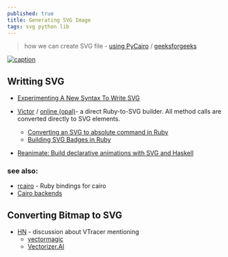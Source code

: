 ```yaml
---
published: true
title: Generating SVG Image
tags: svg python lib
---
```

> how we can create SVG file - [using PyCairo](https://pypi.org/project/pycairo/) / [geeksforgeeks](https://www.geeksforgeeks.org/creating-svg-image-using-pycairo/)

[ ![caption](https://pypi-camo.freetls.fastly.net/a77cde68be3e19a296c3f401ccd9e87fb8ebbfdb/68747470733a2f2f7261772e67697468756275736572636f6e74656e742e636f6d2f7079676f626a6563742f7079636169726f2f6d61696e2f646f63732f696d616765732f6578616d706c652e737667) ](https://pypi.org/project/pycairo/)

## Writting SVG 
- [Experimenting A New Syntax To Write SVG](https://yuanchuan.dev/experimenting-a-new-syntax-to-write-svg)

- [Victor](https://github.com/DannyBen/victor) / [online (opal)](https://gh.kbn.one/victor-opal/)-  a direct Ruby-to-SVG builder. All method calls are converted directly to SVG elements.
	- [Converting an SVG to absolute command in Ruby](https://stackoverflow.com/questions/68870185/converting-an-svg-to-absolute-command-in-ruby)
    - [Building SVG Badges in Ruby](https://www.mayerdan.com/ruby/2019/04/10/building-svg-badges)
    
- [Reanimate: Build declarative animations with SVG and Haskell](https://news.ycombinator.com/item?id=34074380)

### see also:
- [rcairo](https://github.com/rcairo/rcairo) - Ruby bindings for cairo
- [Cairo backends](https://zetcode.com/gfx/cairo/cairobackends/)

## Converting Bitmap to SVG

- [HN](https://news.ycombinator.com/item?id=38377307) - discussion about VTracer mentioning
	- [vectormagic](https://vectormagic.com/)
    - [ Vectorizer.AI](https://vectorizer.ai/)